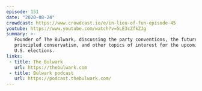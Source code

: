 ```yaml
---
episode: 151
date: "2020-08-24"
crowdcast: https://www.crowdcast.io/e/in-lieu-of-fun-episode-45
youtube: https://www.youtube.com/watch?v=5LE3cZfkZJg
summary: >-
   Founder of The Bulwark, discussing the party conventions, the future of
   principled conservatism, and other topics of interest for the upcoming
   U.S. elections.
links:
 - title: The Bulwark
   url: https://thebulwark.com
 - title: Bulwark podcast
   url: https://podcast.thebulwark.com/
---
```

